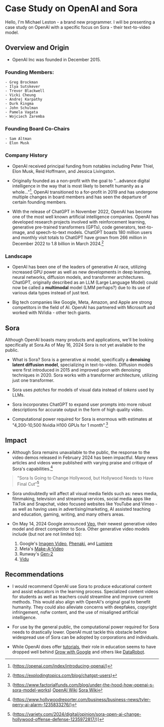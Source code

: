 # Case Study on OpenAI and Sora

Hello, I'm Michael Leston - a brand new programmer. I will be presenting a case
study on OpenAI with a specific focus on Sora - their text-to-video model.

## Overview and Origin

* OpenAI Inc was founded in December 2015.

### Founding Members:

    - Greg Brockman
    - Ilya Sutskever
    - Trevor Blackwell
    - Vicki Cheung
    - Andrej Karpathy
    - Durk Kingma
    - John Schulman
    - Pamela Vagata
    - Wojciech Zaremba

### Founding Board Co-Chairs

    - Sam Altman
    - Elon Musk

### Company History

* OpenAI received principal funding from notables including Peter Thiel, Elon Musk, Reid Hoffmann, and Jessica Livingston.

* Originally founded as a non-profit with the goal to "...advance digital intelligence in the way that is most likely to benefit humanity as a whole..."[^1], OpenAI transitioned to a for-profit in 2019 and has undergone multiple changes in board members and has seen the departure of certain founding members.  

* With the release of ChatGPT in November 2022, OpenAI has become one of the most well known artificial intelligence companies. OpenAI has developed research projects involved with reinforcement learning, generative pre-trained transformers (GPTs), code generators, text-to-image, and speech-to-text models. ChatGPT boasts 180 million users and monthly visit totals to ChatGPT have grown from 266 million in December 2022 to 1.8 billion in March 2024.[^2]

### Landscape

* OpenAI has been one of the leaders of generative AI race, utilizing increased GPU power as well as new developments in deep learning, neural networks, diffusion models, and transformer architectures. ChatGPT, originally described as an LLM (Large Language Model) could now be called a **multimodal** model (LMM perhaps?) due to its use of various data types instead of just text.

* Big tech companies like Google, Meta, Amazon, and Apple are strong competitors in the field of AI. OpenAI has partnered with Microsoft and worked with NVidia - other tech giants.

## Sora

Although OpenAI boasts many products and applications, we'll be looking specifically at Sora.As of May 16, 2024 Sora is not yet available to the public.

* What is Sora? Sora is a generative ai model, specifically a **denoising latent diffusion model**, specializing in text-to-video. Diffusion models were first introduced in 2015 and improved upon with denoising techniques in 2020. Sora works with a transformer architecture, utilizing just one transformer.

* Sora uses *patches* for models of visual data instead of *tokens* used by LLMs.  

* Sora incorporates ChatGPT to expand user prompts into more robust descriptions for accurate output in the form of high quality video.

* Computational power required for Sora is enormous with estimates at "4,200-10,500 Nvidia H100 GPUs for 1 month".[^5]

## Impact

* Although Sora remains unavailable to the public, the response to the video demos released in February 2024 has been impactful. Many news articles and videos were published with varying praise and critique of Sora's capabilities.[^3] 

>"Sora Is Going to Change Hollywood, but Hollywood Needs to Have Final Cut"[^4]

* Sora undoubtedly will affect all visual media fields such as: news media, filmmaking, television and streaming services, social media apps like TikTok and Snapchat, video focused websites like YouTube and Vimeo - as well as having uses in advertising/marketing, AI assisted teaching and education, gaming, writing, and many others areas.

* On May 14, 2024 Google announced [Veo](https://deepmind.google/technologies/veo/), their newest generative video model and direct competitor to Sora. Other generative video models include (but not are not limited to):

    1. Google's [Imagen Video](https://imagen.research.google/video/), [Phenaki](https://phenaki.video/), and [Lumiere](https://lumiere-video.github.io/)
    2. Meta's [Make-A-Video](https://makeavideo.studio/)
    3. Runway's [Gen-2](https://research.runwayml.com/gen2)
    4. [Vidu](https://www.vidu.io/)

## Recommendations

* I would recommend OpenAI use Sora to produce educational content and assist educators in the learning process. Specialized content videos for students as well as teachers could streamline and improve current methods. This would also align with OpenAI's original goal to benefit humanity. They could also alleviate concerns with deepfakes, copyright infringement, nsfw content, and the use of misaligned artificial intelligence. 

* For use by the general public, the computational power required for Sora needs to drastically lower. OpenAI must tackle this obstacle before widespread use of Sora can be adopted by corporations and individuals.

* While OpenAI does offer [tutorials](https://platform.openai.com/docs/quickstart), their role in education seems to have dropped well behind [Grow with Google](https://grow.google/) and others like [DataRobot](https://learn.datarobot.com/).

[^1]:(https://openai.com/index/introducing-openai/)
[^2]:(https://explodingtopics.com/blog/chatgpt-users)
[^3]:(https://www.hollywoodreporter.com/business/business-news/tyler-perry-ai-alarm-1235833276/)
[^4]:(https://variety.com/2024/digital/opinion/sora-open-ai-change-hollywood-offense-defense-1235972817/)]
[^5]:(https://www.factorialfunds.com/blog/under-the-hood-how-openai-s-sora-model-works)
[OpenAI Wiki](https://en.wikipedia.org/wiki/OpenAI)
[Sora Wiki](https://en.wikipedia.org/wiki/Sora_(text-to-video_model))